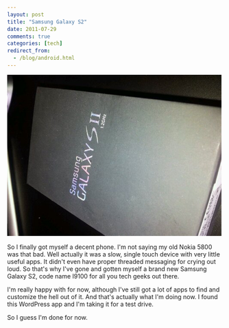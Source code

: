 ```yaml
---
layout: post
title: "Samsung Galaxy S2"
date: 2011-07-29
comments: true
categories: [tech]
redirect_from:
  - /blog/android.html
---
```


![Samsung Galaxy S2][sgs2]

So I finally got myself a decent phone. I'm not saying my old Nokia 5800 was that bad. Well actually it was a slow, single touch device with very little useful apps. It didn't even have proper threaded messaging for crying out loud. So that's why I've gone and gotten myself a brand new Samsung Galaxy S2, code name I9100 for all you tech geeks out there.

I'm really happy with for now, although I've still got a lot of apps to find and customize the hell out of it. And that's actually what I'm doing now. I found this WordPress app and I'm taking it for a test drive.

So I guess I'm done for now.

[sgs2]: /images/sgs2.jpg "Samsung Galaxy S2"
